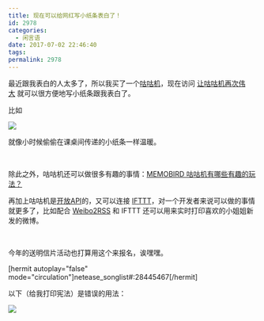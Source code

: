 ```yaml
---
title: 现在可以给网红写小纸条表白了！
id: 2978
categories:
  - 闲言语
date: 2017-07-02 22:46:40
tags:
permalink: 2978
---
```


最近跟我表白的人太多了，所以我买了一个[咕咕机](http://www.memobird.cn)，现在访问 [让咕咕机再次伟大](/make-gugu-great-again) 就可以很方便地写小纸条跟我表白了。<!--more-->

比如

![](/images/gugu1.jpg) 

就像小时候偷偷在课桌间传递的小纸条一样温暖。

&nbsp;

除此之外，咕咕机还可以做很多有趣的事情：[MEMOBIRD 咕咕机有哪些有趣的玩法？](https://www.zhihu.com/question/39529878)

再加上咕咕机是[开放API](http://open.memobird.cn/)的，又可以连接 [IFTTT](https://ifttt.com/)，对一个开发者来说可以做的事情就更多了，比如配合 [Weibo2RSS](https://github.com/DIYgod/Weibo2RSS) 和 IFTTT 还可以用来实时打印喜欢的小姐姐新发的微博。

&nbsp;

今年的送明信片活动也打算用这个来报名，诶嘿嘿。

[hermit autoplay="false" mode="circulation"]netease_songlist#:28445467[/hermit]

以下（给我打印宪法）是错误的用法：

![](/images/gugu2.jpg)
